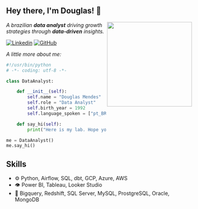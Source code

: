 <h2> Hey there, I'm Douglas! 👋</h2>

<img align='right' src="https://avatars.githubusercontent.com/u/10871263?v=4" width="230">

<p><em>
  A brazilian <b>data analyst</b> driving growth strategies through <b>data-driven</b> insights.
</em></p>

[![Linkedin](https://img.shields.io/badge/-dougdom-blue?style=flat-square&logo=Linkedin&logoColor=white&link=https://www.linkedin.com/in/dougdom/)](https://www.linkedin.com/in/dougdom/)
[![GitHub](https://img.shields.io/github/followers/dougdom?label=follow&style=social)](https://github.com/dougdom)

<p><em>
  A little more about me:
</em></p>

```python
#!/usr/bin/python
# -*- coding: utf-8 -*-

class DataAnalyst:

    def __init__(self):
        self.name = "Douglas Mendes"
        self.role = "Data Analyst"
        self.birth_year = 1992
        self.language_spoken = ["pt_BR", "en_US"]

    def say_hi(self):
        print("Here is my lab. Hope you find some of my work interesting.")

me = DataAnalyst()
me.say_hi()
```

## Skills
- ⚙️ Python, Airflow, SQL, dbt, GCP, Azure, AWS
- 👁️ Power BI, Tableau, Looker Studio
- 💽 Bigquery, Redshift, SQL Server, MySQL, ProstgreSQL, Oracle, MongoDB
